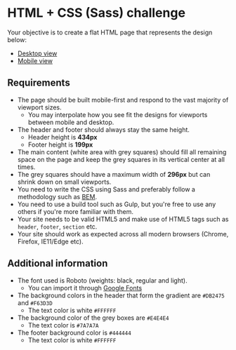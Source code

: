 # HTML + CSS (Sass) challenge
Your objective is to create a flat HTML page that represents the design below:

- [Desktop view](https://cloud.githubusercontent.com/assets/26587063/24184508/ff86f072-0f19-11e7-9145-d6ae62852f8d.png)
- [Mobile view](https://cloud.githubusercontent.com/assets/26587063/24184509/ffb5e616-0f19-11e7-9010-a4ebf6fddd34.png)

## Requirements
- The page should be built mobile-first and respond to the vast majority of viewport sizes.
    - You may interpolate how you see fit the designs for viewports between mobile and desktop.
- The header and footer should always stay the same height.
    - Header height is **434px**
    - Footer height is **199px**
- The main content (white area with grey squares) should fill all remaining space on the page and keep the grey squares in its vertical center at all times.
- The grey squares should have a maximum width of **296px** but can shrink down on small viewports.
- You need to write the CSS using Sass and preferably follow a methodology such as [BEM](https://css-tricks.com/bem-101/).
- You need to use a build tool such as Gulp, but you're free to use any others if you're more familiar with them.
- Your site needs to be valid HTML5 and make use of HTML5 tags such as `header`, `footer`, `section` etc.
- Your site should work as expected across all modern browsers (Chrome, Firefox, IE11/Edge etc).

## Additional information
- The font used is Roboto (weights: black, regular and light).
    - You can import it through [Google Fonts](https://fonts.google.com/specimen/Roboto)
- The background colors in the header that form the gradient are `#DB2475` and `#F63D3D`
    - The text color is white `#FFFFFF`
- The background color of the grey boxes are `#E4E4E4`
    - The text color is `#7A7A7A`
- The footer background color is `#444444`
    - The text color is white `#FFFFFF`
